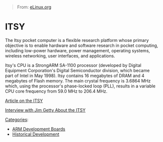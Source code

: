 > From: [eLinux.org](http://eLinux.org/ITSY "http://eLinux.org/ITSY")


# ITSY



The Itsy pocket computer is a flexible research platform whose primary
objective is to enable hardware and software research in pocket
computing, including low-power hardware, power management, operating
systems, wireless networking, user interfaces, and applications.

Itsy's CPU is a StrongARM SA-1100 processor (developed by Digital
Equipment Corporation's Digital Semiconductor division, which became
part of Intel in May 1998). Itsy contains 16 megabytes of DRAM and 4
megabytes of Flash memory. The main crystal frequency is 3.6864 MHz
which, using the processor's phase-locked loop (PLL), results in a
variable CPU core frequency from 59.0 MHz to 206.4 MHz.


 [Article on the ITSY](http://www.linuxjournal.com/article/4205)

[Interview with Jim Getty About the
ITSY](http://alllinuxdevices.com/news_story.php3?ltsn=2000-08-02-007-03-IN-LF-HH)


[Categories](http://eLinux.org/Special:Categories "Special:Categories"):

-   [ARM Development
    Boards](http://eLinux.org/Category:ARM_Development_Boards "Category:ARM Development Boards")
-   [Historical
    Development](http://eLinux.org/Category:Historical_Development "Category:Historical Development")

